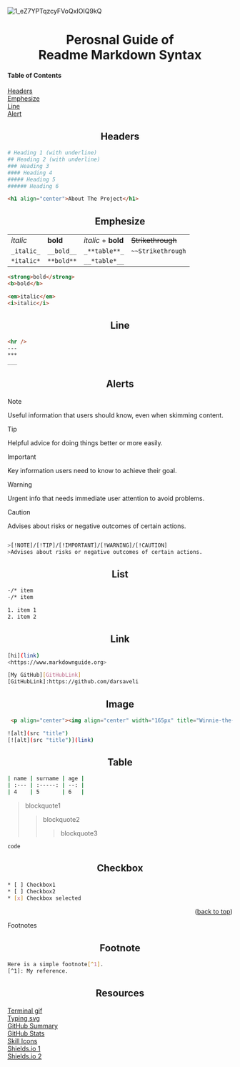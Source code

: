 
![1_eZ7YPTqzcyFVoQxIOIQ9kQ](https://github.com/tsotneforester/markdownGuide/assets/79293287/bc048618-14ea-4d6b-a244-a05724495c65)

<h1 align="center">Perosnal Guide of <br> Readme Markdown Syntax  </h1>

<h4 name="readme-top">Table of Contents</h4>

<a href="#headers">Headers</a> <br>
<a href="#emphesize">Emphesize</a> <br>
<a href="#line">Line</a> <br>
<a href="#alert">Alert</a> <br>

<h2 align="center" name="headers">Headers</h2>

```sh
# Heading 1 (with underline)
## Heading 2 (with underline)
### Heading 3
#### Heading 4
##### Heading 5
###### Heading 6
```



```html
<h1 align="center">About The Project</h1>
```

<h2 align="center" name="emphesize">Emphesize</h2>

|            |           |                     |                 |
| ---------- | ------    | ------------------- |-----------------|
| _italic_   | __bold__  | _italic_ + __bold__ |~~Strikethrough~~|
| `_italic_` | `__bold__`| `_**table**_`       |`~~Strikethrough`|
| `*italic*` | `**bold**`|`__*table*__`        |                 |


```html
<strong>bold</strong>
<b>bold</b>

<em>italic</em>
<i>italic</i>
```

<h2 align="center" name="line">Line</h2>

```html
<hr />
---
***
___
```


<h2 align="center" name="alert">Alerts</h2>

> [!NOTE]
> Useful information that users should know, even when skimming content.

> [!TIP]
> Helpful advice for doing things better or more easily.

> [!IMPORTANT]
> Key information users need to know to achieve their goal.

> [!WARNING]
> Urgent info that needs immediate user attention to avoid problems.

> [!CAUTION]
> Advises about risks or negative outcomes of certain actions.

```sh

>[!NOTE]/[!TIP]/[!IMPORTANT]/[!WARNING]/[!CAUTION]
>Advises about risks or negative outcomes of certain actions.

```

<h2 align="center" name="list">List</h2>

```html
-/* item
-/* item

1. item 1
2. item 2 
```

<h2 align="center" name="list">Link</h2>

```sh
[hi](link)
<https://www.markdownguide.org>
```

```sh
[My GitHub][GitHubLink]
[GitHubLink]:https://github.com/darsaveli
```


<h2 align="center" name="image">Image</h2>

```html
 <p align="center"><img align="center" width="165px" title="Winnie-the-Pooh" src="https://github.com/darsaveli/Mariam/blob/main/1479814528_webarebears.gif"></p>
```


```sh
![alt](src "title")
[![alt](src "title")](link)
```

<h2 align="center" name="image">Table</h2>

```sh
| name | surname | age |
| :--- | :-----: | --: |
| 4    | 5       | 6   |
```


> blockquote1
>
> > blockquote2
> >
> > > blockquote3

`code`
<h2 align="center" name="checkbox">Checkbox</h2>

```sh
* [ ] Checkbox1
* [ ] Checkbox2
* [x] Checkbox selected
```

<p align="right">(<a href="#readme-top">back to top</a>)</p>

Footnotes
<h2 align="center" name="footnote">Footnote</h2>

```sh
Here is a simple footnote[^1].
[^1]: My reference.
```


<h2 align="center" name="resource">Resources</h2>

[Terminal gif][1]   
[Typing svg][2]   
[GitHub Summary][3]   
[GitHub Stats][4]   
[Skill Icons][5]   
[Shields.io 1][6]   
[Shields.io 2][7]   


[1]:https://www.terminalgif.com/
[2]:https://readme-typing-svg.demolab.com/demo/
[3]:https://github-profile-summary-cards.vercel.app/demo.html
[4]:https://github.com/anuraghazra/github-readme-stats
[5]:https://github.com/tandpfun/skill-icons?ref=reactjsexample.com
[6]:https://shields.io/badges/static-badge
[7]:https://simpleicons.org/




